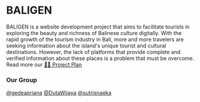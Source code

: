 # BALIGEN

BALIGEN is a website development project that aims to facilitate tourists in exploring the beauty and richness of Balinese culture digitally. With the rapid growth of the tourism industry in Bali, more and more travelers are seeking information about the island's unique tourist and cultural destinations. However, the lack of platforms that provide complete and verified information about these places is a problem that must be overcome.
Read more our [🧑‍💻 Project Plan](https://docs.google.com/document/d/1FT3CzemEt1PJWEbbp4LjiucwTbWIm0tCEehCvKeI5G8/edit?usp=sharing)


### Our Group
[@gedeapriana](https://github.com/gdapriana)
[@DutaWijaya](https://github.com/gdapriana)
[@sutrisnaeka](https://github.com/sutrisnaeka)
